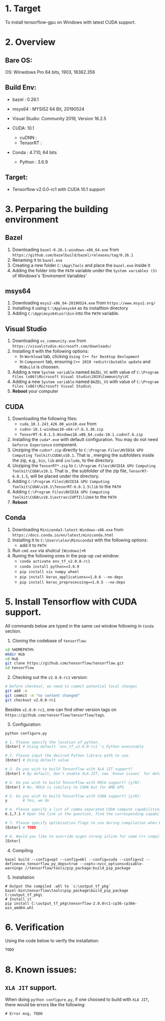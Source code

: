 # 1. Target
To install tensorflow-gpu on Windows with latest CUDA support.

# 2. Overview
## Bare OS:
OS: Winwdows Pro 64 bits, 1903, 18362.356

## Build Env:
- bazel : 0.26.1

- msys64 : MYSIS2 64 Bit, 20190524

- Visual Studio: Community 2019,  Version 16.2.5

- CUDA: 10.1
  - cuDNN : 
  - TensorRT : 

- Conda : 4.7.10, 64 bits
  - Python : 3.6.9
  
## Target:
- Tensorflow v2.0.0-rc1 with CUDA 10.1 support

# 3. Perparing the building environment

## Bazel
1. Downloading `bazel-0.26.1-windows-x86_64.exe` from `https://github.com/bazelbuild/bazel/releases/tag/0.26.1`
2. Renaming it to `bazel.exe`
2. Creating a new folder `C:\App\Tools` and place the `bazel.exe` inside it
3. Adding the folder into the `PATH` variable under the `System variables (S)` of Windows's 'Enviroment Variables'

## msys64
1. Downloading `msys2-x86_64-20190524.exe` from `https://www.msys2.org/`
2. Installing it using `C:\App\msys64` as its installtion directory
3. Adding `C:\App\msys64\usr\bin` into the `PATH` variable.

## Visual Studio
1. Downloading `vs_community.exe` from `https://visualstudio.microsoft.com/downloads/`
2. Installing it with the following options:
   - In `Workload` tab, clicking `Using C++ for Desktop Devlopment`
   - In `Component` tab, ensuring `C++ 2019 redistributable update` and `MSBuild` is choosen.
3. Adding a new `System variable` named `BAZEL_VC` with value of `C:\Program Files (x86)\Microsoft Visual Studio\2019\Community\VC`
4. Adding a new `System variable` named `BAZEL_VS` with value of `C:\Program Files (x86)\Microsoft Visual Studio\`
5. **Reboot** your computer

## CUDA
1. Downloading the following files:
   - `cuda_10.1.243_426.00_win10.exe` from 
   - `cudnn-10.1-windows10-x64-v7.6.3.30.zip`
   - `TensorRT-6.0.1.5.Windows10.x86_64.cuda-10.1.cudnn7.6.zip`
2. Installing the `cuda*.exe` with default configuration.
   You may do not need `Geforce Experience` component.
3. Unziping the `cudnn*.zip` directly to `C:\Program Files\NVIDIA GPU Computing Toolkit\CUDA\v10.1`.
   That is , merging the subfolders inside the zip, e.g., `bin`, `lib` and `include`, to the directory.
4. Unziping the `TensorRT*.zip` to `C:\Program Files\NVIDIA GPU Computing Toolkit\CUDA\v10.1`.
   That is , the subfolder of the zip file, `TensorRT-6.0.1.5`, will be placed under the directory.
5. Adding `C:\Program Files\NVIDIA GPU Computing Toolkit\CUDA\v10.1\TensorRT-6.0.1.5\lib` to the `PATH`
6. Adding `C:\Program Files\NVIDIA GPU Computing Toolkit\CUDA\v10.1\extras\CUPTI\lib64` to the `PATH`
7. **Reboot**

## Conda
1. Downloading `Miniconda3-latest-Windows-x86.exe` from `https://docs.conda.io/en/latest/miniconda.html`
2. Installing it to `C:\Users\alex\Miniconda3` with the following options:
    - add it to `PATH`
3. Run `cmd.exe` via shutcut `[Windows]+R`
4. Runing the following ones in the pop-up `cmd` window:
   - `conda activate env_tf_v2.0.0-rc1`
   - `conda install python==3.6.9`
   - `pip install six numpy wheel`
   - `pip install keras_applications==1.0.6 --no-deps`
   - `pip install keras_preprocessing==1.0.5 --no-deps`


# 5. Install Tensorflow with CUDA support.
All commands below are typed in the same `cmd` window following in `Conda` section.

1. Cloning the codebase of `tensorflow`:

```bash
cd %HOMEPATH%
mkdir Hub
cd Hub
git clone https://github.com/tensorflow/tensorflow.git
cd tensorflow
```

2. Checking out the `v2.0.0-rc1` version:
```bash
# before checkout, we need to commit potential local changes
git add -A
git commit -m "no content changed"
git checkout v2.0.0-rc1
```
Besides `v2.0.0-rc1`, one can find other version tags on `https://github.com/tensorflow/tensorflow/tags`.

3. Configuration:

```bash
python configure.py

# 1. Please specify the location of python.
[Enter] # Using default `env_tf_v2.0.0-rc1`'s Python executable

# 2. Please input the desired Python library path to use.
[Enter] # Using default value

# 3. Do you wish to build TensorFlow with XLA JIT support?
[Enter] # By default, don't enable XLA JIT, see `Known issues` for detail. 

# 4. Do you wish to build TensorFlow with ROCm support? [y/N]:
[Enter] # No. ROCm is similary to CUDA but for AMD GPU

# 5. Do you wish to build TensorFlow with CUDA support? [y/N]:
y       # Yes, we do

# 6. Please specify a list of comma-separated CUDA compute capabilities you want to build with.
6.1,7.1 # Open the link in the question, find the corresponding capabilities of your GPU. I got `2080 ti` and `1060`, so "6.1,7.1"

# 7. Please specify optimization flags to use during compilation when bazel option "--config=opt" is specified [Default is /arch:AVX]:
[Enter] # TODO

# 8. Would you like to override eigen strong inline for some C++ compilation to reduce the compilation time? [Y/n]:
[Enter]
```

4. Compiling

```
bazel build --config=opt --config=mkl --config=cuda --config=v2 --define=no_tensorflow_py_deps=true --copt=-nvcc_options=disable-warnings //tensorflow/tools/pip_package:build_pip_package
```

5. Installation

```
# Output the compiled .whl to `c:\output_tf_pkg`
bazel-bin\tensorflow\tools\pip_package\build_pip_package C:\output_tf_pkg\
# Install it 
pip install C:\output_tf_pkg\tensorflow-2.0.0rc1-cp36-cp36m-win_amd64.whl
```

# 6. Verification
Using the code below to verify the installation:

```python
TODO
```


# 8. Known issues:
## `XLA JIT` support.
When doing `python configure.py`, if one choosed to build with `XLA JIT`, there would be errors like the following:

```
# Error msg, TODO
```
